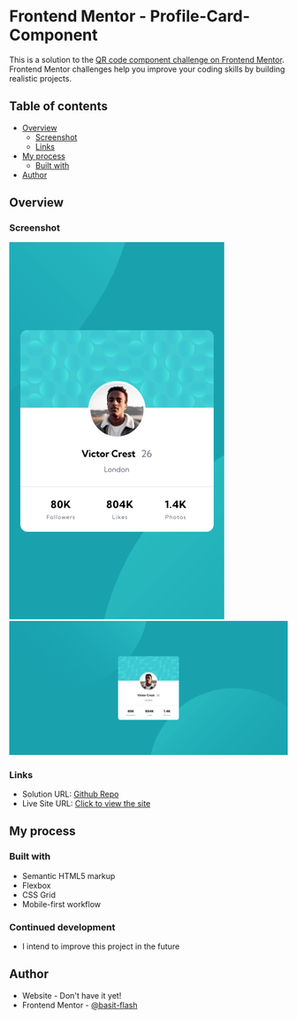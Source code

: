 # Frontend Mentor - Profile-Card-Component

This is a solution to the [QR code component challenge on Frontend Mentor]([https://www.frontendmentor.io/challenges/qr-code-component-iux_sIO_H](https://www.frontendmentor.io/challenges/profile-card-component-cfArpWshJ)). 
Frontend Mentor challenges help you improve your coding skills by building realistic projects.

## Table of contents

- [Overview](#overview)
  - [Screenshot](#screenshot)
  - [Links](#links)
- [My process](#my-process)
  - [Built with](#built-with)
- [Author](#author)

## Overview

### Screenshot

![](./screenshots/mobile-design.png)
![](./screenshots/desktop-design.png)

### Links

- Solution URL: [Github Repo](https://github.com/basitkorai/profile-card-component-main)
- Live Site URL: [Click to view the site](https://basitkorai.github.io/profile-card-component-main/)

## My process

### Built with

- Semantic HTML5 markup
- Flexbox
- CSS Grid
- Mobile-first workflow

### Continued development
- I intend to improve this project in the future

## Author

- Website - Don't have it yet!
- Frontend Mentor - [@basit-flash](https://www.frontendmentor.io/profile/basit-flash)
